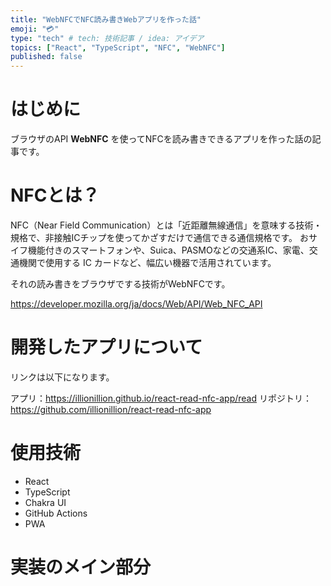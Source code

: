 ```yaml
---
title: "WebNFCでNFC読み書きWebアプリを作った話"
emoji: "💳"
type: "tech" # tech: 技術記事 / idea: アイデア
topics: ["React", "TypeScript", "NFC", "WebNFC"]
published: false
---
```


# はじめに

ブラウザのAPI **WebNFC** を使ってNFCを読み書きできるアプリを作った話の記事です。

# NFCとは？

NFC（Near Field Communication）とは「近距離無線通信」を意味する技術・規格で、非接触ICチップを使ってかざすだけで通信できる通信規格です。
おサイフ機能付きのスマートフォンや、Suica、PASMOなどの交通系IC、家電、交通機関で使用する IC カードなど、幅広い機器で活用されています。

それの読み書きをブラウザでする技術がWebNFCです。

https://developer.mozilla.org/ja/docs/Web/API/Web_NFC_API

# 開発したアプリについて

リンクは以下になります。

アプリ：https://illionillion.github.io/react-read-nfc-app/read
リポジトリ：https://github.com/illionillion/react-read-nfc-app

# 使用技術

- React
- TypeScript
- Chakra UI
- GitHub Actions
- PWA

# 実装のメイン部分

